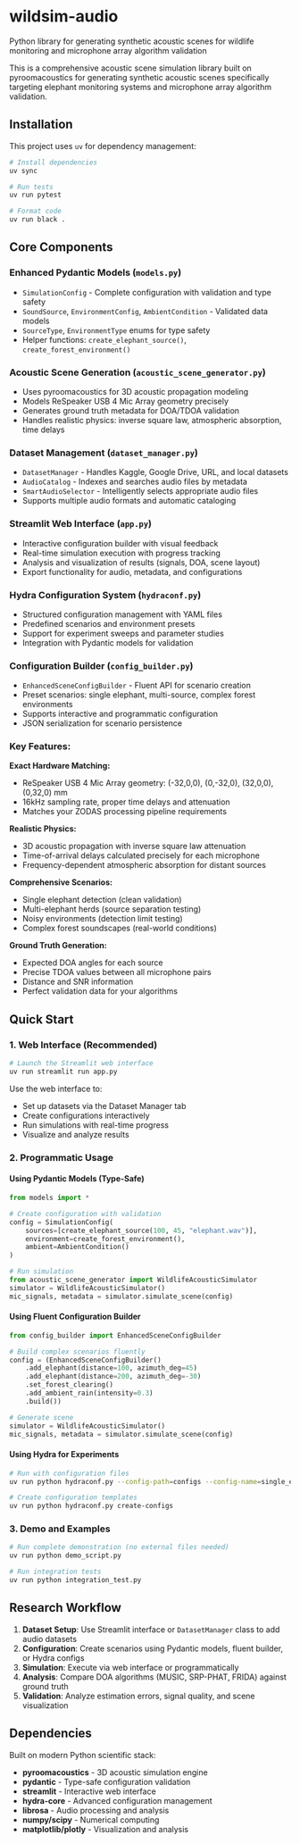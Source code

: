 # wildsim-audio
Python library for generating synthetic acoustic scenes for wildlife monitoring and microphone array algorithm validation

This is a comprehensive acoustic scene simulation library built on pyroomacoustics for generating synthetic acoustic scenes specifically targeting elephant monitoring systems and microphone array algorithm validation.

## Installation

This project uses `uv` for dependency management:

```bash
# Install dependencies
uv sync

# Run tests  
uv run pytest

# Format code
uv run black .
```

## Core Components

### **Enhanced Pydantic Models (`models.py`)**
- `SimulationConfig` - Complete configuration with validation and type safety
- `SoundSource`, `EnvironmentConfig`, `AmbientCondition` - Validated data models
- `SourceType`, `EnvironmentType` enums for type safety
- Helper functions: `create_elephant_source()`, `create_forest_environment()`

### **Acoustic Scene Generation (`acoustic_scene_generator.py`)**
- Uses pyroomacoustics for 3D acoustic propagation modeling
- Models ReSpeaker USB 4 Mic Array geometry precisely  
- Generates ground truth metadata for DOA/TDOA validation
- Handles realistic physics: inverse square law, atmospheric absorption, time delays

### **Dataset Management (`dataset_manager.py`)**
- `DatasetManager` - Handles Kaggle, Google Drive, URL, and local datasets
- `AudioCatalog` - Indexes and searches audio files by metadata
- `SmartAudioSelector` - Intelligently selects appropriate audio files
- Supports multiple audio formats and automatic cataloging

### **Streamlit Web Interface (`app.py`)**
- Interactive configuration builder with visual feedback
- Real-time simulation execution with progress tracking
- Analysis and visualization of results (signals, DOA, scene layout)
- Export functionality for audio, metadata, and configurations

### **Hydra Configuration System (`hydraconf.py`)**
- Structured configuration management with YAML files
- Predefined scenarios and environment presets
- Support for experiment sweeps and parameter studies
- Integration with Pydantic models for validation

### **Configuration Builder (`config_builder.py`)**
- `EnhancedSceneConfigBuilder` - Fluent API for scenario creation
- Preset scenarios: single elephant, multi-source, complex forest environments
- Supports interactive and programmatic configuration
- JSON serialization for scenario persistence

### **Key Features:**

**Exact Hardware Matching:**
- ReSpeaker USB 4 Mic Array geometry: (-32,0,0), (0,-32,0), (32,0,0), (0,32,0) mm
- 16kHz sampling rate, proper time delays and attenuation
- Matches your ZODAS processing pipeline requirements

**Realistic Physics:**
- 3D acoustic propagation with inverse square law attenuation
- Time-of-arrival delays calculated precisely for each microphone
- Frequency-dependent atmospheric absorption for distant sources

**Comprehensive Scenarios:**
- Single elephant detection (clean validation)
- Multi-elephant herds (source separation testing)
- Noisy environments (detection limit testing)
- Complex forest soundscapes (real-world conditions)

**Ground Truth Generation:**
- Expected DOA angles for each source
- Precise TDOA values between all microphone pairs
- Distance and SNR information
- Perfect validation data for your algorithms

## Quick Start

### 1. Web Interface (Recommended)
```bash
# Launch the Streamlit web interface
uv run streamlit run app.py
```
Use the web interface to:
- Set up datasets via the Dataset Manager tab
- Create configurations interactively 
- Run simulations with real-time progress
- Visualize and analyze results

### 2. Programmatic Usage

#### Using Pydantic Models (Type-Safe)
```python
from models import *

# Create configuration with validation
config = SimulationConfig(
    sources=[create_elephant_source(100, 45, "elephant.wav")],
    environment=create_forest_environment(),
    ambient=AmbientCondition()
)

# Run simulation
from acoustic_scene_generator import WildlifeAcousticSimulator
simulator = WildlifeAcousticSimulator()
mic_signals, metadata = simulator.simulate_scene(config)
```

#### Using Fluent Configuration Builder
```python
from config_builder import EnhancedSceneConfigBuilder

# Build complex scenarios fluently
config = (EnhancedSceneConfigBuilder()
    .add_elephant(distance=100, azimuth_deg=45)
    .add_elephant(distance=200, azimuth_deg=-30) 
    .set_forest_clearing()
    .add_ambient_rain(intensity=0.3)
    .build())

# Generate scene
simulator = WildlifeAcousticSimulator()
mic_signals, metadata = simulator.simulate_scene(config)
```

#### Using Hydra for Experiments
```bash
# Run with configuration files
uv run python hydraconf.py --config-path=configs --config-name=single_elephant

# Create configuration templates
uv run python hydraconf.py create-configs
```

### 3. Demo and Examples
```bash
# Run complete demonstration (no external files needed)
uv run python demo_script.py

# Run integration tests
uv run python integration_test.py
```

## Research Workflow

1. **Dataset Setup**: Use Streamlit interface or `DatasetManager` class to add audio datasets
2. **Configuration**: Create scenarios using Pydantic models, fluent builder, or Hydra configs
3. **Simulation**: Execute via web interface or programmatically
4. **Analysis**: Compare DOA algorithms (MUSIC, SRP-PHAT, FRIDA) against ground truth
5. **Validation**: Analyze estimation errors, signal quality, and scene visualization

## Dependencies

Built on modern Python scientific stack:
- **pyroomacoustics** - 3D acoustic simulation engine
- **pydantic** - Type-safe configuration validation
- **streamlit** - Interactive web interface
- **hydra-core** - Advanced configuration management
- **librosa** - Audio processing and analysis
- **numpy/scipy** - Numerical computing
- **matplotlib/plotly** - Visualization and analysis
